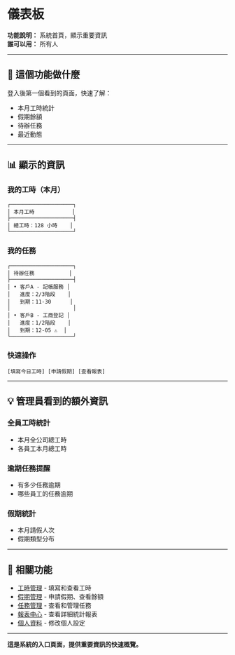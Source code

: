 # 儀表板

**功能說明：** 系統首頁，顯示重要資訊  
**誰可以用：** 所有人

---

## 🎯 這個功能做什麼

登入後第一個看到的頁面，快速了解：
- 本月工時統計
- 假期餘額
- 待辦任務
- 最近動態

---

## 📊 顯示的資訊

### 我的工時（本月）
```
┌────────────────────┐
│ 本月工時            │
├────────────────────┤
│ 總工時：128 小時    │   
└────────────────────┘
```

### 我的任務
```
┌────────────────────┐
│ 待辦任務           │
├────────────────────┤
│ • 客戶A - 記帳服務 │
│   進度：2/3階段    │
│   到期：11-30      │
│                    │
│ • 客戶B - 工商登記 │
│   進度：1/2階段    │
│   到期：12-05 ⚠️  │
└────────────────────┘
```

### 快速操作
```
[填寫今日工時] [申請假期] [查看報表]
```

---

## 💡 管理員看到的額外資訊

### 全員工時統計
- 本月全公司總工時
- 各員工本月總工時

### 逾期任務提醒
- 有多少任務逾期
- 哪些員工的任務逾期

### 假期統計
- 本月請假人次
- 假期類型分布

---

## 🔗 相關功能

- [工時管理](./工時管理.md) - 填寫和查看工時
- [假期管理](./假期管理.md) - 申請假期、查看餘額
- [任務管理](./任務管理.md) - 查看和管理任務
- [報表中心](./報表中心.md) - 查看詳細統計報表
- [個人資料](./個人資料.md) - 修改個人設定

---

**這是系統的入口頁面，提供重要資訊的快速概覽。**

